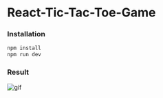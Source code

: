 # React-Tic-Tac-Toe-Game

### Installation

```bash
npm install
npm run dev
```

### Result

![gif](https://github.com/esatgozcu/React-Tic-Tac-Toe-Game/assets/35576161/3b9d806f-7cef-4d32-be93-a07368951e25)